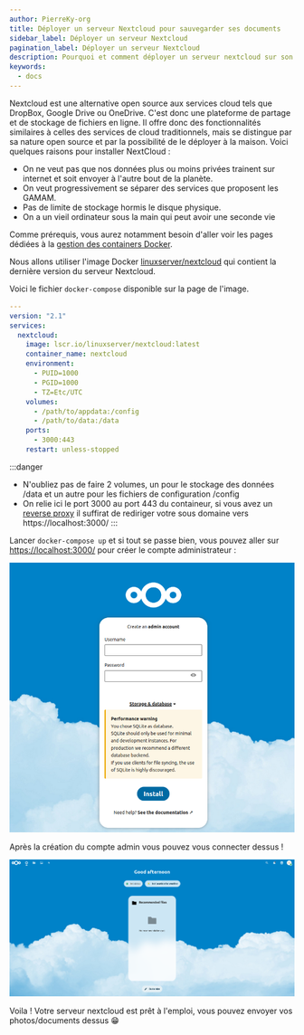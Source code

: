 ```yaml
---
author: PierreKy-org
title: Déployer un serveur Nextcloud pour sauvegarder ses documents
sidebar_label: Déployer un serveur Nextcloud
pagination_label: Déployer un serveur Nextcloud
description: Pourquoi et comment déployer un serveur nextcloud sur son serveur ?
keywords:
  - docs
---
```


Nextcloud est une alternative open source aux services cloud tels que DropBox, Google Drive ou OneDrive. C'est donc une plateforme de partage et de stockage de fichiers en ligne. Il offre donc des fonctionnalités similaires à celles des services de cloud traditionnels, mais se distingue par sa nature open source et par la possibilité de le déployer à la maison. Voici quelques raisons pour installer NextCloud :

- On ne veut pas que nos données plus ou moins privées trainent sur internet et soit envoyer à l'autre bout de la planète.
- On veut progressivement se séparer des services que proposent les GAMAM.
- Pas de limite de stockage hormis le disque physique.
- On a un vieil ordinateur sous la main qui peut avoir une seconde vie

Comme prérequis, vous aurez notamment besoin d'aller voir les pages dédiées à la [gestion des containers Docker](../05-selfhost/07-docker.md).

Nous allons utiliser l'image Docker [linuxserver/nextcloud](https://hub.docker.com/r/linuxserver/nextcloud) qui contient la dernière version du serveur Nextcloud.

Voici le fichier `docker-compose` disponible sur la page de l'image.

```yaml
---
version: "2.1"
services:
  nextcloud:
    image: lscr.io/linuxserver/nextcloud:latest
    container_name: nextcloud
    environment:
      - PUID=1000
      - PGID=1000
      - TZ=Etc/UTC
    volumes:
      - /path/to/appdata:/config
      - /path/to/data:/data
    ports:
      - 3000:443
    restart: unless-stopped
```

:::danger
- N'oubliez pas de faire 2 volumes, un pour le stockage des données /data et un autre pour les fichiers de configuration /config
- On relie ici le port 3000 au port 443 du containeur, si vous avez un [reverse proxy](../05-selfhost/05-caddy.md) il suffirat de rediriger votre sous domaine vers https://localhost:3000/
:::

Lancer ```docker-compose up``` et si tout se passe bien, vous pouvez aller sur [https://localhost:3000/](https://localhost:3000/) pour créer le compte administrateur :

![Création du compte admin](./images/create_nextcloud.png)

Après la création du compte admin vous pouvez vous connecter dessus !

![Interface de NextCloud](./images/hub_nextcloud.png)

Voila ! Votre serveur nextcloud est prêt à l'emploi, vous pouvez envoyer vos photos/documents dessus 😁